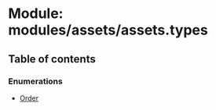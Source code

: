 # Module: modules/assets/assets.types

## Table of contents

### Enumerations

- [Order](../enums/modules_assets_assets_types.Order.md)
